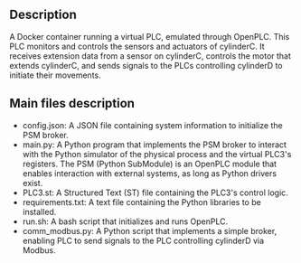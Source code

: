 ## Description
A Docker container running a virtual PLC, emulated through OpenPLC. This PLC monitors and controls the sensors and actuators of cylinderC. It receives extension data from a sensor on cylinderC, controls the motor that extends cylinderC, and sends signals to the PLCs controlling cylinderD to initiate their movements.

## Main files description
- config.json: A JSON file containing system information to initialize the PSM broker.
- main.py: A Python program that implements the PSM broker to interact with the Python simulator of the physical process and the virtual PLC3's registers. The PSM (Python SubModule) is an OpenPLC module that enables interaction with external systems, as long as Python drivers exist.
- PLC3.st: A Structured Text (ST) file containing the PLC3's control logic.
- requirements.txt: A text file containing the Python libraries to be installed.
- run.sh: A bash script that initializes and runs OpenPLC.
- comm_modbus.py: A Python script that implements a simple broker, enabling PLC to send signals to the PLC controlling cylinderD via Modbus.
